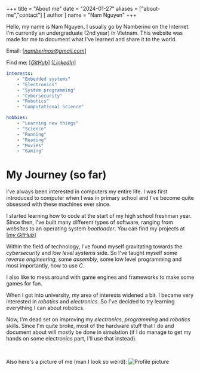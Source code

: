 +++
title = "About me"
date = "2024-01-27"
aliases = ["about-me","contact"]
[ author ]
  name = "Nam Nguyen"
+++

Hello, my name is Nam Nguyen, I usually go by Namberino on the Internet. I'm currently an undergraduate (2nd year) in Vietnam. This website was made for me to document what I've learned and share it to the world.

Email: [[*namberinos@gmail.com*]](mailto:namberinos@gmail.com)

Find me: [[*GitHub*]](https://github.com/namberino) [[*LinkedIn*]](https://www.linkedin.com/in/namnguyen01)

```yaml
interests:
    - "Embedded systems"
    - "Electronics"
    - "System programming"
    - "Cybersecurity"
    - "Robotics"
    - "Computational Science"

hobbies:
    - "Learning new things"
    - "Science"
    - "Running"
    - "Reading"
    - "Movies"
    - "Gaming"
```

# My Journey (so far)
I've always been interested in computers my entire life. I was first introduced to computer when I was in primary school and I've become quite obsessed with these machines ever since.

I started learning how to code at the start of my high school freshman year. Since then, I've built many different types of software, ranging from *websites* to an operating system *bootloader*. You can find my projects at [[*my GitHub*]](https://github.com/namberino)

Within the field of technology, I've found myself gravitating towards the *cybersecurity* and *low level systems* side. So I've taught myself some *reverse engineering*, some *assembly*, some low level programming and most importantly, how to use *C*.

I also like to mess around with game engines and frameworks to make some games for fun.

When I got into university, my area of interests widened a bit. I became very interested in *robotics* and *electronics*. So I've decided to try learning everything I can about robotics.

Now, I'm dead set on improving my *electronics*, *programming* and *robotics* skills. Since I'm quite broke, most of the hardware stuff that I do and document about will mostly be done in simulation (if I do manage to get my hands on some electronics part, I'll use that instead).

&nbsp;
&nbsp;
&nbsp;
&nbsp;
&nbsp;

Also here's a picture of me (man I look so weird):
![Profile picture](/img/about/profile.jpg)
